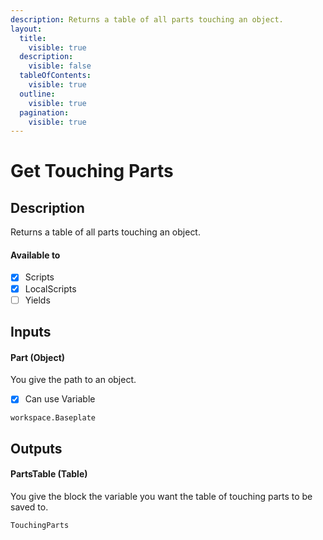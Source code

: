 ```yaml
---
description: Returns a table of all parts touching an object.
layout:
  title:
    visible: true
  description:
    visible: false
  tableOfContents:
    visible: true
  outline:
    visible: true
  pagination:
    visible: true
---
```


# Get Touching Parts

## Description

Returns a table of all parts touching an object.

#### Available to

* [x] Scripts
* [x] LocalScripts
* [ ] Yields

## Inputs

#### Part (Object)

You give the path to an object.

* [x] Can use Variable

```
workspace.Baseplate
```

## Outputs

#### PartsTable (Table)

You give the block the variable you want the table of touching parts to be saved to.

```
TouchingParts
```
